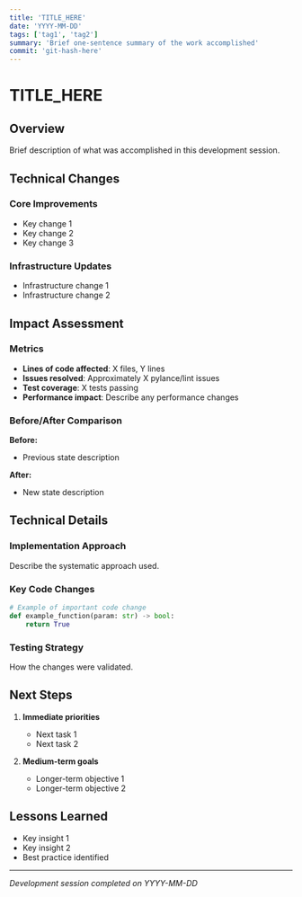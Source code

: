 ```yaml
---
title: 'TITLE_HERE'
date: 'YYYY-MM-DD'
tags: ['tag1', 'tag2']
summary: 'Brief one-sentence summary of the work accomplished'
commit: 'git-hash-here'
---
```


# TITLE_HERE

## Overview

Brief description of what was accomplished in this development session.

## Technical Changes

### Core Improvements
- Key change 1
- Key change 2  
- Key change 3

### Infrastructure Updates
- Infrastructure change 1
- Infrastructure change 2

## Impact Assessment

### Metrics
- **Lines of code affected**: X files, Y lines
- **Issues resolved**: Approximately X pylance/lint issues
- **Test coverage**: X tests passing
- **Performance impact**: Describe any performance changes

### Before/After Comparison
**Before:**
- Previous state description

**After:**  
- New state description

## Technical Details

### Implementation Approach
Describe the systematic approach used.

### Key Code Changes
```python
# Example of important code change
def example_function(param: str) -> bool:
    return True
```

### Testing Strategy
How the changes were validated.

## Next Steps

1. **Immediate priorities**
   - Next task 1
   - Next task 2

2. **Medium-term goals**
   - Longer-term objective 1
   - Longer-term objective 2

## Lessons Learned

- Key insight 1
- Key insight 2
- Best practice identified

---

*Development session completed on YYYY-MM-DD*

